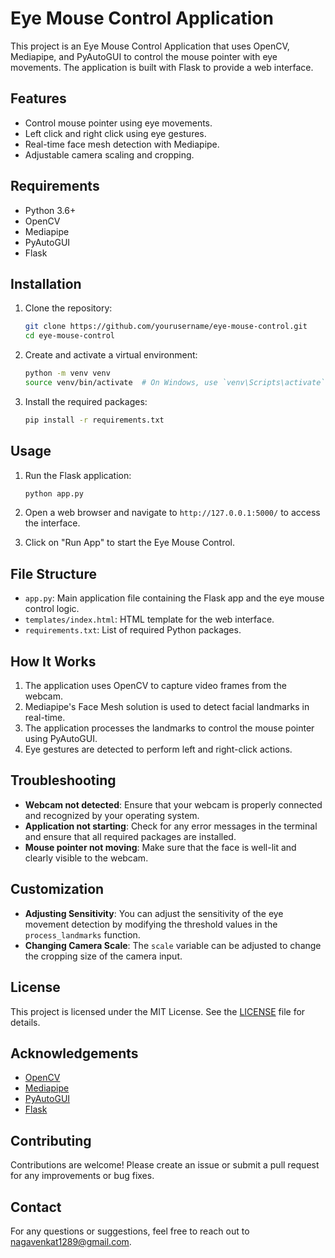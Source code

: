 # Eye Mouse Control Application

This project is an Eye Mouse Control Application that uses OpenCV, Mediapipe, and PyAutoGUI to control the mouse pointer with eye movements. The application is built with Flask to provide a web interface.

## Features

- Control mouse pointer using eye movements.
- Left click and right click using eye gestures.
- Real-time face mesh detection with Mediapipe.
- Adjustable camera scaling and cropping.

## Requirements

- Python 3.6+
- OpenCV
- Mediapipe
- PyAutoGUI
- Flask

## Installation

1. Clone the repository:

    ```bash
    git clone https://github.com/yourusername/eye-mouse-control.git
    cd eye-mouse-control
    ```

2. Create and activate a virtual environment:

    ```bash
    python -m venv venv
    source venv/bin/activate  # On Windows, use `venv\Scripts\activate`
    ```

3. Install the required packages:

    ```bash
    pip install -r requirements.txt
    ```

## Usage

1. Run the Flask application:

    ```bash
    python app.py
    ```

2. Open a web browser and navigate to `http://127.0.0.1:5000/` to access the interface.

3. Click on "Run App" to start the Eye Mouse Control.

## File Structure

- `app.py`: Main application file containing the Flask app and the eye mouse control logic.
- `templates/index.html`: HTML template for the web interface.
- `requirements.txt`: List of required Python packages.

## How It Works

1. The application uses OpenCV to capture video frames from the webcam.
2. Mediapipe's Face Mesh solution is used to detect facial landmarks in real-time.
3. The application processes the landmarks to control the mouse pointer using PyAutoGUI.
4. Eye gestures are detected to perform left and right-click actions.

## Troubleshooting

- **Webcam not detected**: Ensure that your webcam is properly connected and recognized by your operating system.
- **Application not starting**: Check for any error messages in the terminal and ensure that all required packages are installed.
- **Mouse pointer not moving**: Make sure that the face is well-lit and clearly visible to the webcam.

## Customization

- **Adjusting Sensitivity**: You can adjust the sensitivity of the eye movement detection by modifying the threshold values in the `process_landmarks` function.
- **Changing Camera Scale**: The `scale` variable can be adjusted to change the cropping size of the camera input.

## License

This project is licensed under the MIT License. See the [LICENSE](LICENSE) file for details.

## Acknowledgements

- [OpenCV](https://opencv.org/)
- [Mediapipe](https://mediapipe.dev/)
- [PyAutoGUI](https://pyautogui.readthedocs.io/)
- [Flask](https://flask.palletsprojects.com/)

## Contributing

Contributions are welcome! Please create an issue or submit a pull request for any improvements or bug fixes.

## Contact

For any questions or suggestions, feel free to reach out to [nagavenkat1289@gmail.com](nagavenkat1289@gmail.com).
